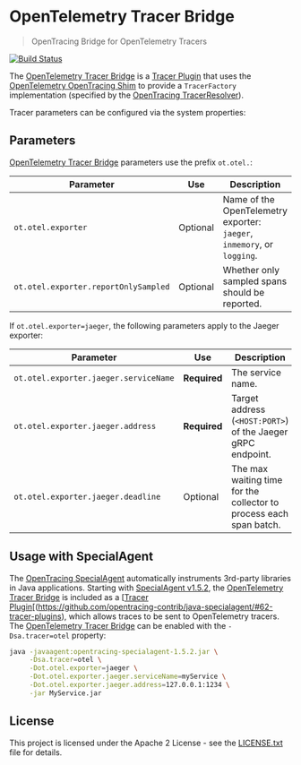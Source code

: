 # OpenTelemetry Tracer Bridge

> OpenTracing Bridge for OpenTelemetry Tracers

[![Build Status](https://travis-ci.org/opentracing-contrib/java-opentelemetry-bridge.svg?branch=master)](https://travis-ci.org/opentracing-contrib/java-opentelemetry-bridge)

The <ins>OpenTelemetry Tracer Bridge</ins> is a <ins>Tracer Plugin</ins> that uses the [OpenTelemetry OpenTracing Shim](https://github.com/open-telemetry/opentelemetry-java) to provide a `TracerFactory` implementation (specified by the [OpenTracing TracerResolver](https://github.com/opentracing-contrib/java-tracerresolver)).

Tracer parameters can be configured via the system properties:

## Parameters

<ins>OpenTelemetry Tracer Bridge</ins> parameters use the prefix `ot.otel.`:

| Parameter                             | Use          | Description |
|---------------------------------------|--------------|-------------|
| `ot.otel.exporter`                    | Optional     | Name of the OpenTelemetry exporter:<br>`jaeger`, `inmemory`, or `logging`. |
| `ot.otel.exporter.reportOnlySampled`  | Optional     | Whether only sampled spans should be reported. |

If `ot.otel.exporter=jaeger`, the following parameters apply to the Jaeger exporter:

| Parameter                             | Use          | Description |
|---------------------------------------|--------------|-------------|
| `ot.otel.exporter.jaeger.serviceName` | **Required** | The service name. |
| `ot.otel.exporter.jaeger.address`     | **Required** | Target address (`<HOST:PORT>`) of the Jaeger gRPC endpoint. |
| `ot.otel.exporter.jaeger.deadline`    | Optional     | The max waiting time for the collector to process each span batch. |

## Usage with SpecialAgent

The <ins>[OpenTracing SpecialAgent](https://github.com/opentracing-contrib/java-specialagent)</ins> automatically instruments 3rd-party libraries in Java applications. Starting with <ins>SpecialAgent v1.5.2</ins>, the <ins>OpenTelemetry Tracer Bridge</ins> is included as a [<ins>Tracer Plugin</ins>[(https://github.com/opentracing-contrib/java-specialagent/#62-tracer-plugins), which allows traces to be sent to OpenTelemetry tracers. The <ins>OpenTelemetry Tracer Bridge</ins> can be enabled with the `-Dsa.tracer=otel` property:

```bash
java -javaagent:opentracing-specialagent-1.5.2.jar \
     -Dsa.tracer=otel \
     -Dot.otel.exporter=jaeger \
     -Dot.otel.exporter.jaeger.serviceName=myService \
     -Dot.otel.exporter.jaeger.address=127.0.0.1:1234 \
     -jar MyService.jar
```

## License

This project is licensed under the Apache 2 License - see the [LICENSE.txt](LICENSE.txt) file for details.